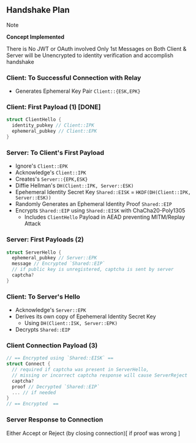 ## Handshake Plan

> [!NOTE]
> **Concept Implemented**
>
> There is No JWT or OAuth involved
> Only 1st Messages on Both Client & Server will be Unencrypted to identity verification and accomplish handshake

### Client: To Successful Connection with Relay
- Generates Ephemeral Key Pair `Client::{ESK,EPK}`

### Client: First Payload (1) [DONE]
```rs
struct ClientHello {
  identity_pubkey // Client::IPK
  ephemeral_pubkey // Client::EPK
}
```

### Server: To Client's First Payload

- Ignore's `Client::EPK`
- Acknowledge's `Client::IPK`
- Creates's `Server::{EPK,ESK}`
- Diffie Hellman's `DH(Client::IPK, Server::ESK)`
- Epehemeral Identity Secret Key `Shared::EISK` = `HKDF(DH(Client::IPK, Server::ESK))`
- Randomly Generates an Ephemeral Identity Proof `Shared::EIP`
- Encrypts `Shared::EIP` using `Shared::EISK` with ChaCha20-Poly1305
  - Includes `ClientHello` Payload in AEAD preventing MITM/Replay Attack

### Server: First Payloads (2)
```rust
struct ServerHello {
  ephemeral_pubkey // Server::EPK
  message // Encrypted `Shared::EIP`
  // if public key is unregistered, captcha is sent by server
  captcha?
}
```

### Client: To Server's Hello

- Acknowledge's `Server::EPK`
- Derives its own copy of Epehemeral Identity Secret Key
  - Using `DH(Client::ISK, Server::EPK)`
- Decrypts `Shared::EIP`

### Client Connection Payload (3)
```rs
// == Encrypted using `Shared::EISK` ==
struct Connect {
  // required if captcha was present in ServerHello, 
  // missing or incorrect captcha response will cause ServerReject
  captcha?
  proof // Decrypted `Shared::EIP`
  ... // if needed
}
// == Encrypted  ==
```


### Server Response to Connection

Either Accept or Reject (by closing connection)[ if proof was wrong ]
